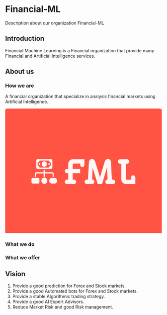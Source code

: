 # Financial-ML
Description about our organization Financial-ML

## Introduction
Financial Machine Learning is a Financial organization that provide many Financial and Artificial Intelligence services.
## About us 
### How we are
A financial organization that specialize in analysis financial markets using Artificial Intelligence.

<img src="fml.png" height="400" weight="1200">

### What we do

### What we offer
## Vision
1. Provide a good prediction for Forex and Stock markets.
1. Provide a good Automated bots for Forex and Stock markets.
1. Provide a stable Algorithmic trading strategy.
1. Provide a good AI Expert Advisors.
1. Reduce Market Risk and good Risk management.
